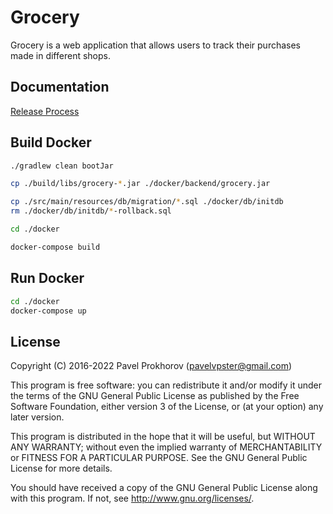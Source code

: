 # Grocery
Grocery is a web application that allows users to track their purchases made in different shops.


## Documentation
[Release Process](doc/release-process.md)


## Build Docker
```sh
./gradlew clean bootJar

cp ./build/libs/grocery-*.jar ./docker/backend/grocery.jar

cp ./src/main/resources/db/migration/*.sql ./docker/db/initdb
rm ./docker/db/initdb/*-rollback.sql

cd ./docker

docker-compose build
```


## Run Docker
```sh
cd ./docker
docker-compose up
```


## License
Copyright (C) 2016-2022 Pavel Prokhorov (pavelvpster@gmail.com)


This program is free software: you can redistribute it and/or modify
it under the terms of the GNU General Public License as published by
the Free Software Foundation, either version 3 of the License, or
(at your option) any later version.

This program is distributed in the hope that it will be useful,
but WITHOUT ANY WARRANTY; without even the implied warranty of
MERCHANTABILITY or FITNESS FOR A PARTICULAR PURPOSE.  See the
GNU General Public License for more details.

You should have received a copy of the GNU General Public License
along with this program.  If not, see <http://www.gnu.org/licenses/>.
